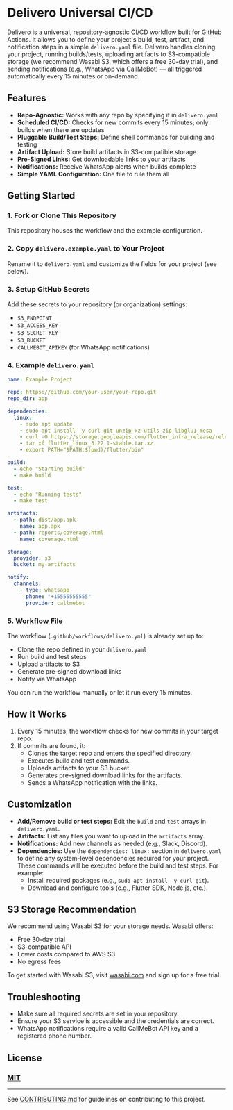 # Delivero Universal CI/CD

Delivero is a universal, repository-agnostic CI/CD workflow built for GitHub Actions. It allows you to define your project's build, test, artifact, and notification steps in a simple `delivero.yaml` file. Delivero handles cloning your project, running builds/tests, uploading artifacts to S3-compatible storage (we recommend Wasabi S3, which offers a free 30-day trial), and sending notifications (e.g., WhatsApp via CallMeBot) — all triggered automatically every 15 minutes or on-demand.

## Features

- **Repo-Agnostic:** Works with any repo by specifying it in `delivero.yaml`
- **Scheduled CI/CD:** Checks for new commits every 15 minutes; only builds when there are updates
- **Pluggable Build/Test Steps:** Define shell commands for building and testing
- **Artifact Upload:** Store build artifacts in S3-compatible storage
- **Pre-Signed Links:** Get downloadable links to your artifacts
- **Notifications:** Receive WhatsApp alerts when builds complete
- **Simple YAML Configuration:** One file to rule them all

## Getting Started

### 1. Fork or Clone This Repository

This repository houses the workflow and the example configuration.

### 2. Copy `delivero.example.yaml` to Your Project

Rename it to `delivero.yaml` and customize the fields for your project (see below).

### 3. Setup GitHub Secrets

Add these secrets to your repository (or organization) settings:

- `S3_ENDPOINT`
- `S3_ACCESS_KEY`
- `S3_SECRET_KEY`
- `S3_BUCKET`
- `CALLMEBOT_APIKEY` (for WhatsApp notifications)

### 4. Example `delivero.yaml`

````yaml
name: Example Project

repo: https://github.com/your-user/your-repo.git
repo_dir: app

dependencies:
  linux:
    - sudo apt update
    - sudo apt install -y curl git unzip xz-utils zip libglu1-mesa
    - curl -O https://storage.googleapis.com/flutter_infra_release/releases/stable/linux/flutter_linux_3.22.1-stable.tar.xz
    - tar xf flutter_linux_3.22.1-stable.tar.xz
    - export PATH="$PATH:$(pwd)/flutter/bin"

build:
  - echo "Starting build"
  - make build

test:
  - echo "Running tests"
  - make test

artifacts:
  - path: dist/app.apk
    name: app.apk
  - path: reports/coverage.html
    name: coverage.html

storage:
  provider: s3
  bucket: my-artifacts

notify:
  channels:
    - type: whatsapp
      phone: "+15555555555"
      provider: callmebot
````

### 5. Workflow File

The workflow (`.github/workflows/delivero.yml`) is already set up to:

- Clone the repo defined in your `delivero.yaml`
- Run build and test steps
- Upload artifacts to S3
- Generate pre-signed download links
- Notify via WhatsApp

You can run the workflow manually or let it run every 15 minutes.

## How It Works

1. Every 15 minutes, the workflow checks for new commits in your target repo.
2. If commits are found, it:
   - Clones the target repo and enters the specified directory.
   - Executes build and test commands.
   - Uploads artifacts to your S3 bucket.
   - Generates pre-signed download links for the artifacts.
   - Sends a WhatsApp notification with the links.

## Customization

- **Add/Remove build or test steps:** Edit the `build` and `test` arrays in `delivero.yaml`.
- **Artifacts:** List any files you want to upload in the `artifacts` array.
- **Notifications:** Add new channels as needed (e.g., Slack, Discord).
- **Dependencies:** Use the `dependencies: linux:` section in `delivero.yaml` to define any system-level dependencies required for your project. These commands will be executed before the build and test steps. For example:
  - Install required packages (e.g., `sudo apt install -y curl git`).
  - Download and configure tools (e.g., Flutter SDK, Node.js, etc.).

## S3 Storage Recommendation

We recommend using Wasabi S3 for your storage needs. Wasabi offers:
- Free 30-day trial
- S3-compatible API
- Lower costs compared to AWS S3
- No egress fees

To get started with Wasabi S3, visit [wasabi.com](https://wasabi.com) and sign up for a free trial.

## Troubleshooting

- Make sure all required secrets are set in your repository.
- Ensure your S3 service is accessible and the credentials are correct.
- WhatsApp notifications require a valid CallMeBot API key and a registered phone number.

## License

### [MIT](LICENSE)

---

See [CONTRIBUTING.md](CONTRIBUTING.md) for guidelines on contributing to this project.
